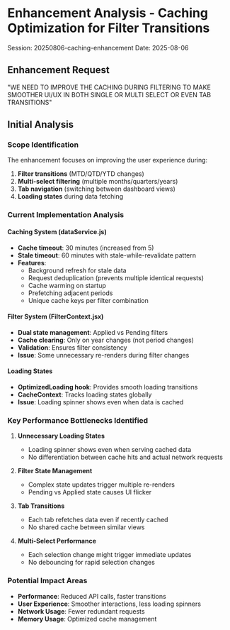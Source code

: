 # Enhancement Analysis - Caching Optimization for Filter Transitions
Session: 20250806-caching-enhancement
Date: 2025-08-06

## Enhancement Request
"WE NEED TO IMPROVE THE CACHING DURING FILTERING TO MAKE SMOOTHER UI/UX IN BOTH SINGLE OR MULTI SELECT OR EVEN TAB TRANSITIONS"

## Initial Analysis

### Scope Identification
The enhancement focuses on improving the user experience during:
1. **Filter transitions** (MTD/QTD/YTD changes)
2. **Multi-select filtering** (multiple months/quarters/years)
3. **Tab navigation** (switching between dashboard views)
4. **Loading states** during data fetching

### Current Implementation Analysis

#### Caching System (dataService.js)
- **Cache timeout**: 30 minutes (increased from 5)
- **Stale timeout**: 60 minutes with stale-while-revalidate pattern
- **Features**:
  - Background refresh for stale data
  - Request deduplication (prevents multiple identical requests)
  - Cache warming on startup
  - Prefetching adjacent periods
  - Unique cache keys per filter combination

#### Filter System (FilterContext.jsx)
- **Dual state management**: Applied vs Pending filters
- **Cache clearing**: Only on year changes (not period changes)
- **Validation**: Ensures filter consistency
- **Issue**: Some unnecessary re-renders during filter changes

#### Loading States
- **OptimizedLoading hook**: Provides smooth loading transitions
- **CacheContext**: Tracks loading states globally
- **Issue**: Loading spinner shows even when data is cached

### Key Performance Bottlenecks Identified

1. **Unnecessary Loading States**
   - Loading spinner shows even when serving cached data
   - No differentiation between cache hits and actual network requests

2. **Filter State Management**
   - Complex state updates trigger multiple re-renders
   - Pending vs Applied state causes UI flicker

3. **Tab Transitions**
   - Each tab refetches data even if recently cached
   - No shared cache between similar views

4. **Multi-Select Performance**
   - Each selection change might trigger immediate updates
   - No debouncing for rapid selection changes

### Potential Impact Areas
- **Performance**: Reduced API calls, faster transitions
- **User Experience**: Smoother interactions, less loading spinners
- **Network Usage**: Fewer redundant requests
- **Memory Usage**: Optimized cache management